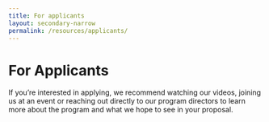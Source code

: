 ```yaml
---
title: For applicants
layout: secondary-narrow
permalink: /resources/applicants/ 
---
```


# For Applicants

If you’re interested in applying, we recommend watching our videos, joining us at an event or reaching out directly to our program directors to learn more about the program and what we hope to see in your proposal.
